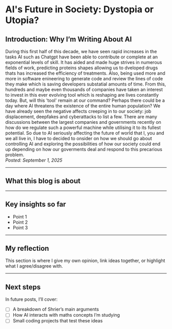 # AI's Future in Society: Dystopia or Utopia?

## Introduction: Why I’m Writing About AI
During this first half of this decade, we have seen rapid increases in the tasks AI such as Chatgpt have been able to contribute or complete at an exponential levels of skill. It has aided and made huge strives in numerous fields of work, predicting proteins shapes allowing us to dveloped drugs thats has increased the efficiency of treatments. Also, being used more and more in software enineering to generate code and review the lines of code they make which is saving developers substatial amounts of time. From this, hundreds and maybe even thousands of companies have taken an interest to invest in this ever evolving tool which is reshaping are lives constantly today. But, will this 'tool' remain at our command? Perhaps there could be a day where AI threatens the existence of the entire human population? We have already seen the negative affects creeping in to our society: job displacement, deepfakes and cyberattacks to list a few. There are many discussions between the largest companies and governments recently on how do we regulate such a powerful machine while utilising it to its fullest potential. So due to AI seriously affecting the future of world that I, you and we all live in, I have to decided to onsider on how we should go about controlling AI and exploring the possibilities of how our society could end up depending on how our goverments deal and respond to this precarious problem.   
*Posted: September 1, 2025*

---

## What this blog is about


---

## Key insights so far
- Point 1
- Point 2
- Point 3

---

## My reflection
This section is where I give my own opinion, link ideas together, or highlight what I agree/disagree with.  

---

## Next steps
In future posts, I’ll cover:
- [ ] A breakdown of Shrier’s main arguments  
- [ ] How AI interacts with maths concepts I’m studying  
- [ ] Small coding projects that test these ideas  

